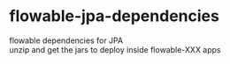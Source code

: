 # flowable-jpa-dependencies
flowable dependencies for JPA  
unzip and get the jars to deploy inside flowable-XXX apps
